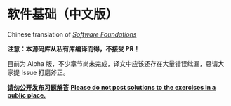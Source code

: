 # 软件基础（中文版）
Chinese translation of *[Software Foundations](https://softwarefoundations.cis.upenn.edu/)*

**注意：本源码库从私有库编译而得，不接受 PR！**

目前为 Alpha 版，不少章节尚未完成，译文中应该还存在大量错误纰漏，恳请大家提 Issue 打磨斧正。

[**请勿公开发布习题解答**](https://github.com/Coq-zh/SF-zh/blob/master/lf-current/Preface.v#L225)
[**Please do not post solutions to the exercises in a public place.**](https://softwarefoundations.cis.upenn.edu/lf-current/Preface.html#lab10)
